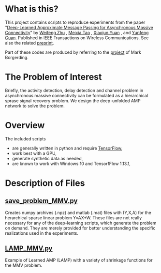 # What is this?

This project contains scripts to reproduce experiments from the paper
"[Deep-Learned Approximate Message Passing for Asynchronous Massive Connectivity](https://ieeexplore.ieee.org/abstract/document/9390399/)"
by 
[Weifeng Zhu](mailto://wf.zhu@sjtu.edu.cn)
,
[Meixia Tao](mailto://mxtao@sjtu.edu.cn)
,
[Xiaojun Yuan](mailto://xjyuan@uestc.edu.cn)
, and [Yunfeng Guan](mailto://yfguan69@sjtu.edu.cn).
Published in IEEE Transactions on Wireless Communications.
See also the related [preprint](https://arxiv.org/abs/2101.00651).

Part of these codes are produced by referring to the [project](https://github.com/mborgerding/onsager_deep_learning) of Mark Borgerding.

# The Problem of Interest

Briefly, the activity detection, delay detection and channel problem in asynchronous massive connectivity can be formulated as a hierarchical sprase signal recovery problem. We design the deep-unfolded AMP network to solve the problem.

# Overview

The included scripts 
- are generally written in python and require [TensorFlow](http://www.tensorflow.org),
- work best with a GPU,
- generate synthetic data as needed,
- are known to work with Windows 10 and TensorfFlow 1.13.1,


# Description of Files

## [save_problem_MMV.py](save_problem.py) 

Creates numpy archives (.npz) and matlab (.mat) files with (Y,X,A) for the herarchical sparse linear problem Y=AX+W.
These files are not really necessary for any of the deep-learning scripts, which generate the problem on demand.
They are merely provided for better understanding the specific realizations used in the experiments.

## [LAMP_MMV.py](LAMP_MMV.py)

Example of Learned AMP (LAMP) with a variety of shrinkage functions for the MMV problem.

